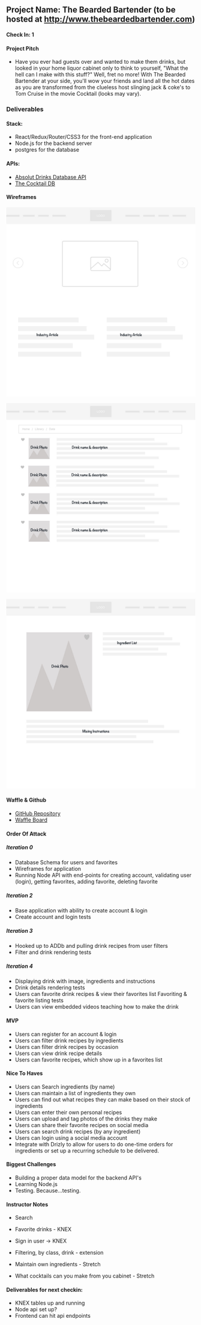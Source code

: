 ## Project Name: The Bearded Bartender (to be hosted at http://www.thebeardedbartender.com)

#### Check In: 1  

#### Project Pitch
* Have you ever had guests over and wanted to make them drinks, but looked in your home liquor cabinet only to think to yourself, "What the hell can I make with this stuff?" Well, fret no more! With The Bearded Bartender at your side, you'll wow your friends and land all the hot dates as you are transformed from the clueless host slinging jack & coke's to Tom Cruise in the movie Cocktail (looks may vary).

### Deliverables  

#### Stack:
* React/Redux/Router/CSS3 for the front-end application
* Node.js for the backend server
* postgres for the database

#### APIs:
* [Absolut Drinks Database API](https://addb.absolutdrinks.com/docs/)
* [The Cocktail DB](http://www.thecocktaildb.com/)

#### Wireframes  
![Landing Page](https://github.com/the-oem/bearded-bartender/blob/master/comps/landing-page.jpg?raw=true)

![Filter Results](https://github.com/the-oem/bearded-bartender/blob/master/comps/filter-results.jpg?raw=true)

![Detail View](https://github.com/the-oem/bearded-bartender/blob/master/comps/detail-view.jpg?raw=true)

#### Waffle & Github
* [GitHub Repository](https://github.com/the-oem/bearded-bartender)
* [Waffle Board](https://waffle.io/the-oem/bearded-bartender)

#### Order Of Attack  
##### Iteration 0
* Database Schema for users and favorites
* Wireframes for application
* Running Node API with end-points for creating account, validating user (login), getting favorites, adding favorite, deleting favorite

##### Iteration 2
* Base application with ability to create account & login
* Create account and login tests

##### Iteration 3
* Hooked up to ADDb and pulling drink recipes from user filters
* Filter and drink rendering tests

##### Iteration 4
* Displaying drink with image, ingredients and instructions
* Drink details rendering tests
* Users can favorite drink recipes & view their favorites list
Favoriting & favorite listing tests
* Users can view embedded videos teaching how to make the drink

#### MVP
* Users can register for an account & login
* Users can filter drink recipes by ingredients
* Users can filter drink recipes by occasion
* Users can view drink recipe details
* Users can favorite recipes, which show up in a favorites list

#### Nice To Haves   
* Users can Search ingredients (by name)
* Users can maintain a list of ingredients they own
* Users can find out what recipes they can make based on their stock of ingredients
* Users can enter their own personal recipes
* Users can upload and tag photos of the drinks they make
* Users can share their favorite recipes on social media
* Users can search drink recipes (by any ingredient)
* Users can login using a social media account
* Integrate with Drizly to allow for users to do one-time orders for ingredients or set up a recurring schedule to be delivered.

#### Biggest Challenges  
* Building a proper data model for the backend API's
* Learning Node.js
* Testing. Because...testing.

#### Instructor Notes
* Search
* Favorite drinks - KNEX
* Sign in user -> KNEX
* Filtering, by class, drink - extension


* Maintain own ingredients - Stretch
* What cocktails can you make from you cabinet - Stretch

#### Deliverables for next checkin:
* KNEX tables up and running
* Node api set up?
* Frontend can hit api endpoints

